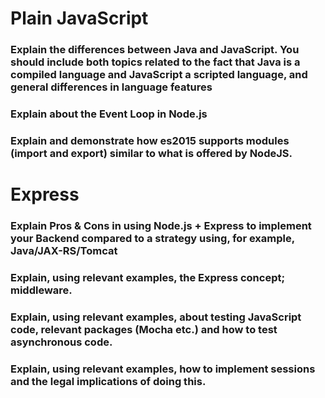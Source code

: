 # Plain JavaScript
### Explain the differences between Java and JavaScript. You should include both topics related to the fact that Java is a compiled language and JavaScript a scripted language, and general differences in language features

### Explain about the Event Loop in Node.js

### Explain and demonstrate how es2015 supports modules (import and export) similar to what is offered by NodeJS.

# Express
### Explain Pros & Cons in using Node.js + Express to implement your Backend compared to a strategy using, for example, Java/JAX-RS/Tomcat

### Explain, using relevant examples, the Express concept; middleware.

### Explain, using relevant examples, about testing JavaScript code, relevant packages (Mocha etc.) and how to test asynchronous code.

### Explain, using relevant examples, how to implement sessions and the legal implications of doing this.
